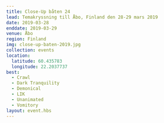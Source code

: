 ```yaml
---
title: Close-Up båten 24
lead: Temakryssning till Åbo, Finland den 28-29 mars 2019
date: 2019-03-28
enddate: 2019-03-29
venue: Åbo
region: Finland
img: close-up-baten-2019.jpg
collection: events
location:
  latitude: 60.435783
  longitude: 22.2037737
best:
  - Crawl
  - Dark Tranquility
  - Demonical
  - LIK
  - Unanimated
  - Vomitory
layout: event.hbs
---
```


